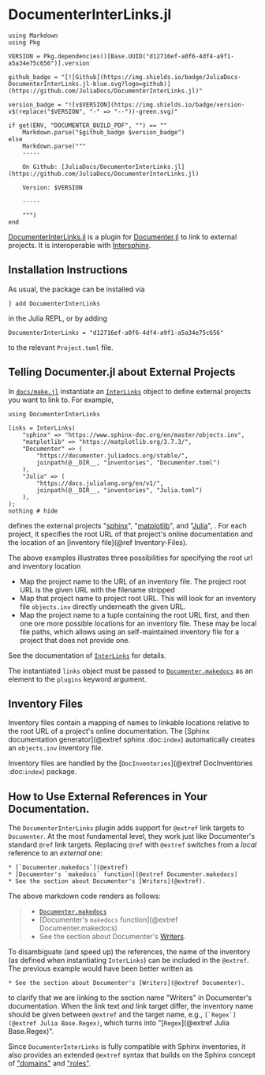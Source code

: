 # DocumenterInterLinks.jl


```@eval
using Markdown
using Pkg

VERSION = Pkg.dependencies()[Base.UUID("d12716ef-a0f6-4df4-a9f1-a5a34e75c656")].version

github_badge = "[![Github](https://img.shields.io/badge/JuliaDocs-DocumenterInterLinks.jl-blue.svg?logo=github)](https://github.com/JuliaDocs/DocumenterInterLinks.jl)"

version_badge = "![v$VERSION](https://img.shields.io/badge/version-v$(replace("$VERSION", "-" => "--"))-green.svg)"

if get(ENV, "DOCUMENTER_BUILD_PDF", "") == ""
    Markdown.parse("$github_badge $version_badge")
else
    Markdown.parse("""
    -----

    On Github: [JuliaDocs/DocumenterInterLinks.jl](https://github.com/JuliaDocs/DocumenterInterLinks.jl)

    Version: $VERSION

    -----

    """)
end
```

[DocumenterInterLinks.jl](https://github.com/JuliaDocs/DocumenterInterLinks.jl#readme) is a plugin for [Documenter.jl](https://github.com/JuliaDocs/Documenter.jl) to link to external projects. It is interoperable with [Intersphinx](https://www.sphinx-doc.org/en/master/usage/extensions/intersphinx.html).


## Installation Instructions


As usual, the package can be installed via

```
] add DocumenterInterLinks
```

in the Julia REPL, or by adding

```
DocumenterInterLinks = "d12716ef-a0f6-4df4-a9f1-a5a34e75c656"
```

to the relevant `Project.toml` file.


## Telling Documenter.jl about External Projects

In [`docs/make.jl`](https://github.com/JuliaDocs/DocumenterInterLinks.jl/blob/master/docs/make.jl) instantiate an [`InterLinks`](@ref) object to define external projects you want to link to. For example,

```@example usage
using DocumenterInterLinks

links = InterLinks(
    "sphinx" => "https://www.sphinx-doc.org/en/master/objects.inv",
    "matplotlib" => "https://matplotlib.org/3.7.3/",
    "Documenter" => (
        "https://documenter.juliadocs.org/stable/",
        joinpath(@__DIR__, "inventories", "Documenter.toml")
    ),
    "Julia" => (
        "https://docs.julialang.org/en/v1/",
        joinpath(@__DIR__, "inventories", "Julia.toml")
    ),
);
nothing # hide
```

defines the external projects "[sphinx](https://www.sphinx-doc.org/)", "[matplotlib](https://matplotlib.org)", and "[Julia](https://docs.julialang.org/en/v1/)", . For each project, it specifies the root URL of that project's online documentation and the location of an [inventory file](@ref Inventory-Files).

The above examples illustrates three possibilities for specifying the root url and inventory location

* Map the project name to the URL of an inventory file. The project root URL is the given URL with the filename stripped
* Map that project name to project root URL. This will look for an inventory file `objects.inv` directly underneath the given URL.
* Map the project name to a tuple containing the root URL first, and then one ore more possible locations for an inventory file. These may be local file paths, which allows using an self-maintained inventory file for a project that does not provide one.

See the documentation of [`InterLinks`](@ref) for details.

The instantiated `links` object must be passed to [`Documenter.makedocs`](@extref) as an element to the `plugins` keyword argument.

## Inventory Files

Inventory files contain a mapping of names to linkable locations relative to the root URL of a project's online documentation. The [Sphinx documentation generator](@extref sphinx :doc:`index`) automatically creates an `objects.inv` inventory file.

Inventory files are handled by the [`DocInventories`](@extref DocInventories :doc:`index`) package.


## How to Use External References in Your Documentation.

The `DocumenterInterLinks` plugin adds support for `@extref` link targets to `Documenter`. At the most fundamental level, they work just like Documenter's standard `@ref` link targets. Replacing `@ref` with `@extref` switches from a *local* reference to an *external* one:

```
* [`Documenter.makedocs`](@extref)
* [Documenter's `makedocs` function](@extref Documenter.makedocs)
* See the section about Documenter's [Writers](@extref).
```

The above markdown code renders as follows:

> * [`Documenter.makedocs`](@extref)
> * [Documenter's `makedocs` function](@extref Documenter.makedocs)
> * See the section about Documenter's [Writers](@extref).


To disambiguate (and speed up) the references, the name of the inventory (as defined when instantiating `InterLinks`) can be included in the `@extref`. The previous example would have been better written as

```
* See the section about Documenter's [Writers](@extref Documenter).
```

to clarify that we are linking to the section name "Writers" in Documenter's documentation. When the link text and link target differ, the inventory name should be given between `@extref` and the target name, e.g., ```[`Regex`](@extref Julia Base.Regex)```, which turns into "[`Regex`](@extref Julia Base.Regex)".


Since `DocumenterInterLinks` is fully compatible with Sphinx inventories, it also provides an extended `@extref` syntax that builds on the Sphinx concept of ["domains"](https://www.sphinx-doc.org/en/master/glossary.html#term-domain) and ["roles"](https://www.sphinx-doc.org/en/master/glossary.html#term-role).
